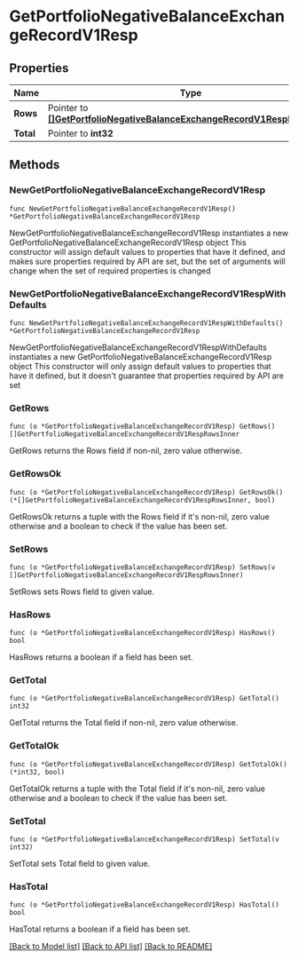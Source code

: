 # GetPortfolioNegativeBalanceExchangeRecordV1Resp

## Properties

Name | Type | Description | Notes
------------ | ------------- | ------------- | -------------
**Rows** | Pointer to [**[]GetPortfolioNegativeBalanceExchangeRecordV1RespRowsInner**](GetPortfolioNegativeBalanceExchangeRecordV1RespRowsInner.md) |  | [optional] 
**Total** | Pointer to **int32** |  | [optional] 

## Methods

### NewGetPortfolioNegativeBalanceExchangeRecordV1Resp

`func NewGetPortfolioNegativeBalanceExchangeRecordV1Resp() *GetPortfolioNegativeBalanceExchangeRecordV1Resp`

NewGetPortfolioNegativeBalanceExchangeRecordV1Resp instantiates a new GetPortfolioNegativeBalanceExchangeRecordV1Resp object
This constructor will assign default values to properties that have it defined,
and makes sure properties required by API are set, but the set of arguments
will change when the set of required properties is changed

### NewGetPortfolioNegativeBalanceExchangeRecordV1RespWithDefaults

`func NewGetPortfolioNegativeBalanceExchangeRecordV1RespWithDefaults() *GetPortfolioNegativeBalanceExchangeRecordV1Resp`

NewGetPortfolioNegativeBalanceExchangeRecordV1RespWithDefaults instantiates a new GetPortfolioNegativeBalanceExchangeRecordV1Resp object
This constructor will only assign default values to properties that have it defined,
but it doesn't guarantee that properties required by API are set

### GetRows

`func (o *GetPortfolioNegativeBalanceExchangeRecordV1Resp) GetRows() []GetPortfolioNegativeBalanceExchangeRecordV1RespRowsInner`

GetRows returns the Rows field if non-nil, zero value otherwise.

### GetRowsOk

`func (o *GetPortfolioNegativeBalanceExchangeRecordV1Resp) GetRowsOk() (*[]GetPortfolioNegativeBalanceExchangeRecordV1RespRowsInner, bool)`

GetRowsOk returns a tuple with the Rows field if it's non-nil, zero value otherwise
and a boolean to check if the value has been set.

### SetRows

`func (o *GetPortfolioNegativeBalanceExchangeRecordV1Resp) SetRows(v []GetPortfolioNegativeBalanceExchangeRecordV1RespRowsInner)`

SetRows sets Rows field to given value.

### HasRows

`func (o *GetPortfolioNegativeBalanceExchangeRecordV1Resp) HasRows() bool`

HasRows returns a boolean if a field has been set.

### GetTotal

`func (o *GetPortfolioNegativeBalanceExchangeRecordV1Resp) GetTotal() int32`

GetTotal returns the Total field if non-nil, zero value otherwise.

### GetTotalOk

`func (o *GetPortfolioNegativeBalanceExchangeRecordV1Resp) GetTotalOk() (*int32, bool)`

GetTotalOk returns a tuple with the Total field if it's non-nil, zero value otherwise
and a boolean to check if the value has been set.

### SetTotal

`func (o *GetPortfolioNegativeBalanceExchangeRecordV1Resp) SetTotal(v int32)`

SetTotal sets Total field to given value.

### HasTotal

`func (o *GetPortfolioNegativeBalanceExchangeRecordV1Resp) HasTotal() bool`

HasTotal returns a boolean if a field has been set.


[[Back to Model list]](../README.md#documentation-for-models) [[Back to API list]](../README.md#documentation-for-api-endpoints) [[Back to README]](../README.md)


